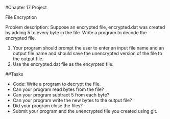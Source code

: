 #Chapter 17 Project

File Encryption

Problem description: Suppose an encrypted file, encrypted.dat was created by adding 5 to every byte in the file. Write a program to decode the encrypted file.

1. Your program should prompt the user to enter an input file name and an output file name and should save the unencrypted version of the file to the output file.
2. Use the encrypted.dat file as the encyrpted file.
		
##Tasks
* Code: Write a program to decrypt the file.
* Can your program read bytes from the file?
* Can your program subtract 5 from each byte?
* Can your program write the new bytes to the output file?
* Did your program close the files?
* Submit your program and the unencrypted file you created using git.

